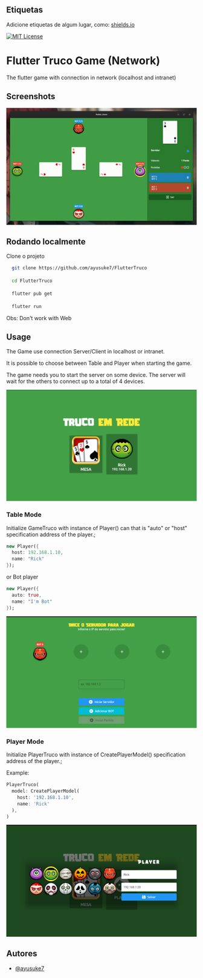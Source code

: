 ## Etiquetas

Adicione etiquetas de algum lugar, como: [shields.io](https://shields.io/)

[![MIT License](https://img.shields.io/badge/License-MIT-green.svg)](https://choosealicense.com/licenses/mit/)

# Flutter Truco Game (Network)

The flutter game with connection in network (localhost and intranet)

## Screenshots

![App Screenshot](./.github/capture.gif)

## Rodando localmente

Clone o projeto

```bash
  git clone https://github.com/ayusuke7/FlutterTruco

  cd FlutterTruco

  flutter pub get

  flutter run
```

Obs: Don't work with Web

## Usage

The Game use connection Server/Client in localhost or intranet.

It is possible to choose between Table and Player when starting the game.

The game needs you to start the server on some device. The server will wait for the others to connect up to a total of 4 devices.

![App Screenshot](./.github/start.png)

### Table Mode

Initialize GameTruco with instance of Player() can that is "auto" or "host" specification address of the player.;

```dart
new Player({
  host: 192.168.1.10,
  name: "Rick"
});
```

or Bot player

```dart
new Player({
  auto: true,
  name: "I'm Bot"
});
```

![App Screenshot](./.github/server.png)

### Player Mode

Initialize PlayerTruco with instance of CreatePlayerModel()
specification address of the player.;

Example:

```dart
PlayerTruco(
  model: CreatePlayerModel(
    host: '192.168.1.10',
    name: 'Rick'
  ),
)
```

![App Screenshot](./.github/player.png)

## Autores

- [@ayusuke7](https://github.com/ayusuke7)
